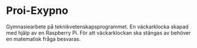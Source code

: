 # Proi-Exypno
Gymnasiearbete på teknikvetenskapsprogrammet. En väckarklocka skapad med hjälp av en Raspberry Pi. För att väckarklockan ska stängas av behöver en matematisk fråga besvaras.
